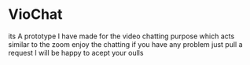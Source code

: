 # VioChat

its A prototype I have made for the video chatting purpose which acts similar to the zoom enjoy the chatting if you have any problem just pull a request I will be happy to acept your oulls


